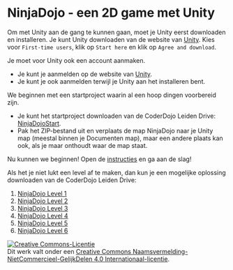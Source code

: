 # NinjaDojo - een 2D game met Unity

Om met Unity aan de gang te kunnen gaan, moet je Unity eerst downloaden en installeren. Je kunt Unity downloaden van de website van [Unity](https://store.unity.com/download-nuo). Kies voor `First-time users`, klik op `Start here` en klik op `Agree and download`.

Je moet voor Unity ook een account aanmaken.
- Je kunt je aanmelden op de website van [Unity](https://id.unity.com/en/conversations/a27c5f66-d529-4a0f-a1ee-807ad92af4c001af).
- Je kunt je ook aanmelden terwijl je Unity aan het installeren bent.

We beginnen met een startproject waarin al een hoop dingen voorbereid zijn.
- Je kunt het startproject downloaden van de CoderDojo Leiden Drive: [NinjaDojoStart](https://drive.google.com/file/d/1DgpawpeFRWbbHZaHlzzERcZt6390MyP6/view?usp=sharing).
- Pak het ZIP-bestand uit en verplaats de map NinjaDojo naar je Unity map (meestal binnen je Documenten map), maar een andere plaats kan ook, als je maar onthoudt waar de map staat.

Nu kunnen we beginnen! Open de [instructies](Instructie-Unity.pdf) en ga aan de slag!

Als het je niet lukt een level af te maken, dan kun je een mogelijke oplossing downloaden van de CoderDojo Leiden Drive:
1. [NinjaDojo Level 1](https://drive.google.com/file/d/1fbzNlP51FsTB0kkceyVRpwM-tktUAYaM/view?usp=sharing)
2. [NinjaDojo Level 2](https://drive.google.com/file/d/1S0N4j8mZwt0-CksayLo3gWLAH18yJTFg/view?usp=sharing)
3. [NinjaDojo Level 3](https://drive.google.com/file/d/17SvqKRvolywCZCgLq8BVkajd-R0lG2_0/view?usp=sharing)
4. [NinjaDojo Level 4](https://drive.google.com/file/d/1y8rGkJAZfit0L3yOMTl3Z9sWi5dVigwL/view?usp=sharing)
5. [NinjaDojo Level 5](https://drive.google.com/file/d/1aKcbZn_lXzBxU7BYiCmnjtDObSxFjrHh/view?usp=sharing)
6. [NinjaDojo Level 6](https://drive.google.com/file/d/1Z9S-sS7wT9Jfr-EeLR8PrnQlyGCPkyEA/view?usp=sharing)

<a rel="license" href="http://creativecommons.org/licenses/by-nc-sa/4.0/"><img alt="Creative Commons-Licentie" style="border-width:0" src="https://i.creativecommons.org/l/by-nc-sa/4.0/88x31.png" /></a><br />Dit werk valt onder een <a rel="license" href="http://creativecommons.org/licenses/by-nc-sa/4.0/deed.nl">Creative Commons Naamsvermelding-NietCommercieel-GelijkDelen 4.0 Internationaal-licentie</a>.
